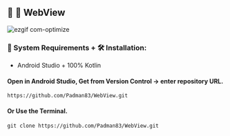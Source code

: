 ## 🤖 📱 WebView

![ezgif com-optimize](https://user-images.githubusercontent.com/45048950/91483655-9b0c2380-e8da-11ea-97b8-55c800aa7607.gif)

### 🧰 System Requirements + 🛠️ Installation:

* Android Studio + 100% Kotlin

#### Open in Android Studio, Get from Version Control -> enter repository URL.

```
https://github.com/Padman83/WebView.git
```

#### Or Use the Terminal.

```
git clone https://github.com/Padman83/WebView.git
